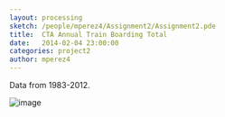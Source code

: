 ```yaml
---
layout: processing
sketch: /people/mperez4/Assignment2/Assignment2.pde
title:  CTA Annual Train Boarding Total
date:   2014-02-04 23:00:00
categories: project2
author: mperez4
---
```


Data from 1983-2012.

![image](../people/mperez4/Assignment2/img/ctaAnnualCost.png)
